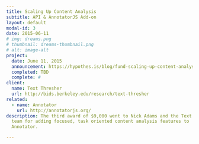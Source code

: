 ```yaml
---
title: Scaling Up Content Analysis
subtitle: API & AnnotatorJS Add-on
layout: default
modal-id: 3
date: 2015-06-11
# img: dreams.png
# thumbnail: dreams-thumbnail.png
# alt: image-alt
project:
  date: June 11, 2015
  announcement: https://hypothes.is/blog/fund-scaling-up-content-analysis/
  completed: TBD
  complete: #
client:
  name: Text Thresher
  url: http://bids.berkeley.edu/research/text-thresher
related:
  - name: Annotator
    url: http://annotatorjs.org/
description: The third award of $9,000 went to Nick Adams and the Text Thresher
  team for adding focused, task oriented content analysis features to
  Annotator.

---
```

